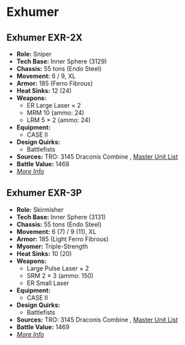 # Exhumer 

## Exhumer EXR-2X 

- **Role:** Sniper 
- **Tech Base:** Inner Sphere (3129) 
- **Chassis:** 55 tons (Endo Steel) 
- **Movement:** 6 / 9, XL 
- **Armor:** 185 (Ferro Fibrous) 
- **Heat Sinks:** 12 (24) 
- **Weapons:** 
  - ER Large Laser × 2 
  - MRM 10 (ammo: 24) 
  - LRM 5 × 2 (ammo: 24) 
- **Equipment:** 
  - CASE II 
- **Design Quirks:** 
  - Battlefists 
- **Sources:** TRO: 3145 Draconis Combine , [Master Unit List](http://masterunitlist.info/Unit/Details/6410) 
- **Battle Value:** 1468 
- [*More Info*](exhumer/exhumer_exr-2x.md) 

## Exhumer EXR-3P 

- **Role:** Skirmisher 
- **Tech Base:** Inner Sphere (3131) 
- **Chassis:** 55 tons (Endo Steel) 
- **Movement:** 6 (7) / 9 (11), XL 
- **Armor:** 185 (Light Ferro Fibrous) 
- **Myomer:** Triple-Strength 
- **Heat Sinks:** 10 (20) 
- **Weapons:** 
  - Large Pulse Laser × 2 
  - SRM 2 × 3 (ammo: 150) 
  - ER Small Laser 
- **Equipment:** 
  - CASE II 
- **Design Quirks:** 
  - Battlefists 
- **Sources:** TRO: 3145 Draconis Combine , [Master Unit List](http://masterunitlist.info/Unit/Details/6411) 
- **Battle Value:** 1469 
- [*More Info*](exhumer/exhumer_exr-3p.md) 

